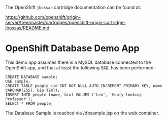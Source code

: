 The OpenShift `jbossas` cartridge documentation can be found at:

https://github.com/openshift/origin-server/tree/master/cartridges/openshift-origin-cartridge-jbossas/README.md

# OpenShift Database Demo App

This demo app assumes there is a MySQL database connected to the OpenShift app, and that at least the following SQL has been performed:

    CREATE DATABASE sample;
    USE sample;
    CREATE TABLE people (id INT NOT NULL AUTO_INCREMENT PRIMARY KEY, name VARCHAR(255), bio TEXT);
    INSERT INTO people (name, bio) VALUES ('Len', 'Goofy-looking Professor');
    SELECT * FROM people;

The Database Sample is reached via /dbsample.jsp on the web container.